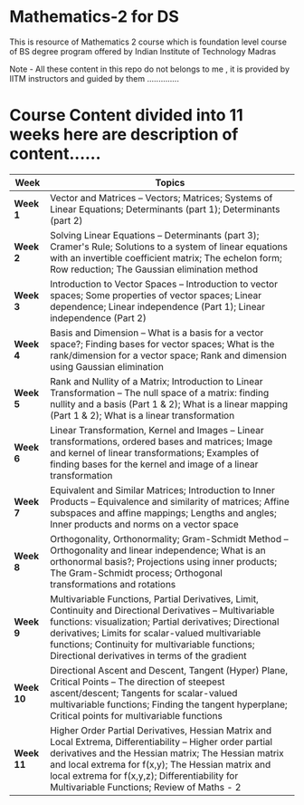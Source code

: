 # Mathematics-2 for DS
This is resource of Mathematics 2 course which is foundation level course of BS degree program offered by Indian Institute of Technology Madras 

Note - All these content in this repo do not belongs to me , it is provided by IITM instructors and guided by them ..............

# Course Content divided into 11 weeks here are description of content......

| **Week** | **Topics** |
|----------|------------|
| **Week 1** | Vector and Matrices – Vectors; Matrices; Systems of Linear Equations; Determinants (part 1); Determinants (part 2) |
| **Week 2** | Solving Linear Equations – Determinants (part 3); Cramer's Rule; Solutions to a system of linear equations with an invertible coefficient matrix; The echelon form; Row reduction; The Gaussian elimination method |
| **Week 3** | Introduction to Vector Spaces – Introduction to vector spaces; Some properties of vector spaces; Linear dependence; Linear independence (Part 1); Linear independence (Part 2) |
| **Week 4** | Basis and Dimension – What is a basis for a vector space?; Finding bases for vector spaces; What is the rank/dimension for a vector space; Rank and dimension using Gaussian elimination |
| **Week 5** | Rank and Nullity of a Matrix; Introduction to Linear Transformation – The null space of a matrix: finding nullity and a basis (Part 1 & 2); What is a linear mapping (Part 1 & 2); What is a linear transformation |
| **Week 6** | Linear Transformation, Kernel and Images – Linear transformations, ordered bases and matrices; Image and kernel of linear transformations; Examples of finding bases for the kernel and image of a linear transformation |
| **Week 7** | Equivalent and Similar Matrices; Introduction to Inner Products – Equivalence and similarity of matrices; Affine subspaces and affine mappings; Lengths and angles; Inner products and norms on a vector space |
| **Week 8** | Orthogonality, Orthonormality; Gram-Schmidt Method – Orthogonality and linear independence; What is an orthonormal basis?; Projections using inner products; The Gram-Schmidt process; Orthogonal transformations and rotations |
| **Week 9** | Multivariable Functions, Partial Derivatives, Limit, Continuity and Directional Derivatives – Multivariable functions: visualization; Partial derivatives; Directional derivatives; Limits for scalar-valued multivariable functions; Continuity for multivariable functions; Directional derivatives in terms of the gradient |
| **Week 10** | Directional Ascent and Descent, Tangent (Hyper) Plane, Critical Points – The direction of steepest ascent/descent; Tangents for scalar-valued multivariable functions; Finding the tangent hyperplane; Critical points for multivariable functions |
| **Week 11** | Higher Order Partial Derivatives, Hessian Matrix and Local Extrema, Differentiability – Higher order partial derivatives and the Hessian matrix; The Hessian matrix and local extrema for f(x,y); The Hessian matrix and local extrema for f(x,y,z); Differentiability for Multivariable Functions; Review of Maths - 2 |

